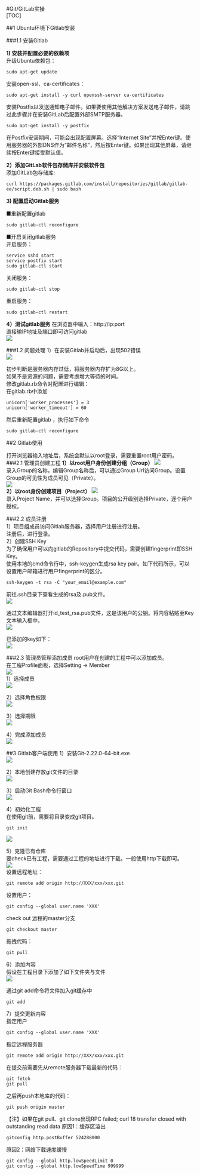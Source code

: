 #Git/GitLab实操  
[TOC]  

##1 Ubuntu环境下Gitlab安装  

###1.1 安装Gitlab  

**1)  安装并配置必要的依赖项**  
升级Ubuntu依赖包：  
~~~
sudo apt-get update
~~~

安装open-ssl、ca-certificates：  
~~~
sudo apt-get install -y curl openssh-server ca-certificates
~~~

安装Postfix以发送通知电子邮件。如果要使用其他解决方案发送电子邮件，请跳过此步骤并在安装GitLab后配置外部SMTP服务器。  
~~~
sudo apt-get install -y postfix
~~~

在Postfix安装期间，可能会出现配置屏幕。选择“Internet Site”并按Enter键。使用服务器的外部DNS作为“邮件名称”，然后按Enter键。如果出现其他屏幕，请继续按Enter键接受默认值。  

**2）添加GitLab软件包存储库并安装软件包**  
添加GitLab包存储库:
~~~
curl https://packages.gitlab.com/install/repositories/gitlab/gitlab-ee/script.deb.sh | sudo bash
~~~

**3) 配置启动Gitlab服务**

■重新配置gitlab  
~~~
sudo gitlab-ctl reconfigure
~~~

■开启关闭gitlab服务  
开启服务：  
~~~
service sshd start
service postfix start
sudo gitlab-ctl start
~~~

关闭服务：  
~~~
sudo gitlab-ctl stop
~~~

重启服务：  
~~~
sudo gitlab-ctl restart
~~~

**4）测试gitlab服务**
在浏览器中输入：http://ip:port  
直接输IP地址及端口即可访问gitlab  
![](img/git001.png)  

###1.2 问题处理
1）在安装Gitlab并启动后，出现502错误  
![](img/git002.png)  

初步判断是服务器内存过低，将服务器内存扩为8G以上。  
如果不是资源的问题，需要考虑增大等待的时间。  
修改gitlab.rb命令对配置进行编辑：  
在gitlab.rb中添加  
~~~
unicorn['worker_processes'] = 3
unicorn['worker_timeout'] = 60
~~~

然后重新配置gitlab ，执行如下命令  
~~~
sudo gitlab-ctl reconfigure
~~~

##2 Gitlab使用  

打开浏览器输入地址后，系统会默认以root登录，需要重置root用户密码。  
###2.1 管理员创建工程
**1）以root用户身份创建分组（Group）**
![](img/git003.png)  
录入Group的名称，编辑Group名称后，可以通过Group Url访问Group。设置Group的可见性为成员可见（Private）。  
![](img/git004.png)  
**2）以root身份创建项目（Project）**
![](img/git005.png)  
录入Project Name，并可以选择Group。项目的公开级别选择Private，逐个用户授权。  

###2.2 成员注册  
1）项目组成员访问Gitlab服务器，选择用户注册进行注册。  
注册后，进行登录。  
2）创建SSH Key  
为了确保用户可以向gitlab的Repository中提交代码，需要创建fingerprint即SSH Key。  
使用本地的cmd命令行中，ssh-keygen生成rsa key pair。如下代码所示，可以设置用户邮箱进行用户fingerprint的区分。  
~~~
ssh-keygen -t rsa -C "your_email@example.com"
~~~

前往.ssh目录下查看生成的rsa及.pub文件。  
![](img/git009.png)  

通过文本编辑器打开id_test_rsa.pub文件，这是该用户的公钥。将内容粘贴至Key文本输入框中。  
![](img/git010.png)  

已添加的key如下：  
![](img/git011.png)  

###2.3 管理员管理添加成员
root用户在创建的工程中可以添加成员。  
在工程Profile面板，选择Setting → Member  
![](img/git012.png)  
1）选择成员  
![](img/git013.png)  

2）选择角色权限  
![](img/git014.png)  

3）选择期限  
![](img/git015.png)  

4）完成添加成员  
![](img/git016.png)  

##3 Gitlab客户端使用
1）安装Git-2.22.0-64-bit.exe  
![](img/git017.png)  

2）本地创建存放git文件的目录  
![](img/git018.png)  

3）启动Git Bash命令行窗口  
![](img/git019.png)  

4）初始化工程  
在使用git前，需要将目录变成git项目。  
~~~
git init
~~~
![](img/git020.png)  

5）克隆已有仓库  
要check已有工程，需要通过工程的地址进行下载。一般使用http下载即可。  
![](img/git021.png)  
设置远程地址：
~~~
git remote add origin http://XXX/xxx/xxx.git
~~~

设置用户：
~~~
git config --global user.name 'XXX'
~~~

check out 远程的master分支
~~~
git checkout master
~~~

拖拽代码：
~~~
git pull
~~~


6）添加内容  
假设在工程目录下添加了如下文件夹与文件  
![](img/git022.png)  

通过git add命令将文件加入git缓存中  
~~~
git add
~~~

7）提交更新内容  
指定用户  
~~~
git config --global user.name 'XXX'
~~~

指定远程服务器  
~~~
git remote add origin http://XXX/xxx/xxx.git
~~~

在提交前需要先从remote服务器下载最新的代码：  
~~~
git fetch
git pull
~~~

之后再push本地库的代码：  
~~~
git push origin master
~~~

【注】如果在git pull、git clone出现RPC failed; curl 18 transfer closed with outstanding read data 
原因1：缓存区溢出
~~~
gitconfig http.postBuffer 524288000
~~~

原因2：网络下载速度缓慢
~~~
git config --global http.lowSpeedLimit 0
git config --global http.lowSpeedTime 999999
~~~


